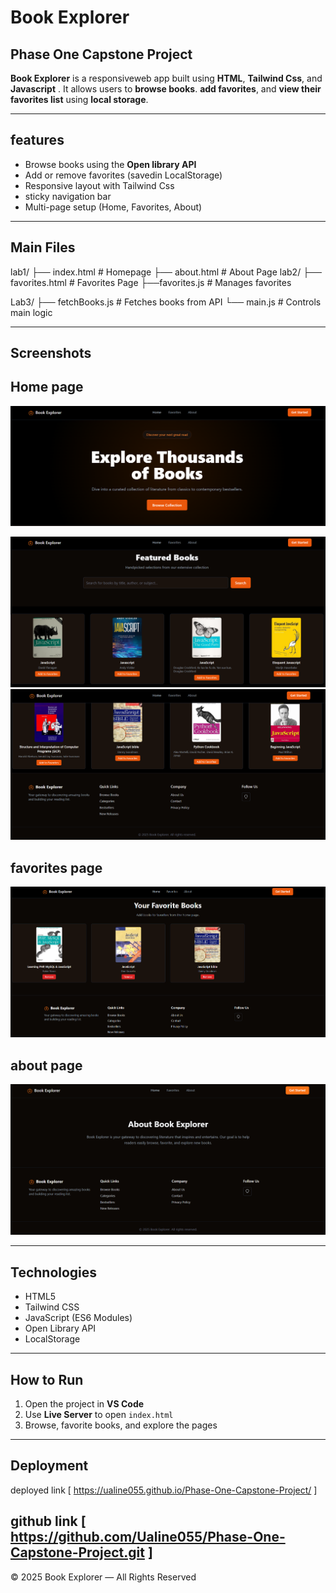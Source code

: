 # Book Explorer

## Phase One Capstone Project

**Book Explorer** is a responsiveweb app built using **HTML**, **Tailwind Css**, and **Javascript** . It allows users to **browse books**. **add favorites**, and **view their favorites list** using **local storage**.

---

## features
- Browse books using the **Open library API**
- Add or remove favorites (savedin LocalStorage)
- Responsive layout with Tailwind Css
- sticky navigation bar
- Multi-page setup (Home, Favorites, About)

---

##  Main Files

lab1/
├── index.html # Homepage
├── about.html # About Page
lab2/
├── favorites.html # Favorites Page
├──favorites.js # Manages favorites

Lab3/
├── fetchBooks.js # Fetches books from API
└── main.js # Controls main logic

---

## Screenshots
## Home page
![Phase One Capstone Project](./images/screenshot1.PNG)

![Phase One Capstone Project](./images/screenshot2.PNG)
![Phase One Capstone Project](./images/screenshot3.PNG)

## favorites page
![Phase One Capstone Project](./images/screenshot4.PNG)

## about page
![Phase One Capstone Project](./images/screenshot5.PNG)

---

##  Technologies
- HTML5  
- Tailwind CSS  
- JavaScript (ES6 Modules)  
- Open Library API  
- LocalStorage  

---

## How to Run
1. Open the project in **VS Code**  
2. Use **Live Server** to open `index.html`  
3. Browse, favorite books, and explore the pages

---

## Deployment
deployed link
[
    https://ualine055.github.io/Phase-One-Capstone-Project/
]

github link
[
    https://github.com/Ualine055/Phase-One-Capstone-Project.git
]
---

© 2025 Book Explorer — All Rights Reserved





